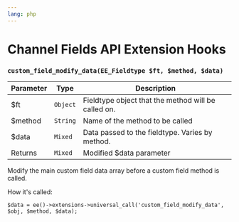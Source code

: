 ```yaml
---
lang: php
---
```


<!--
    This source file is part of the open source project
    ExpressionEngine User Guide (https://github.com/ExpressionEngine/ExpressionEngine-User-Guide)

    @link      https://expressionengine.com/
    @copyright Copyright (c) 2003-2020, Packet Tide, LLC (https://www.packettide.com)
    @license   https://expressionengine.com/license Licensed under Apache License, Version 2.0
-->

# Channel Fields API Extension Hooks

### `custom_field_modify_data(EE_Fieldtype $ft, $method, $data)`

| Parameter | Type     | Description                                         |
| --------- | -------- | --------------------------------------------------- |
| \$ft      | `Object` | Fieldtype object that the method will be called on. |
| \$method  | `String` | Name of the method to be called                     |
| \$data    | `Mixed`  | Data passed to the fieldtype. Varies by method.     |
| Returns   | `Mixed`  | Modified \$data parameter                           |

Modify the main custom field data array before a custom field method is called.

How it's called:

    $data = ee()->extensions->universal_call('custom_field_modify_data', $obj, $method, $data);
